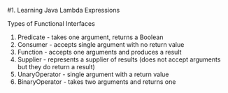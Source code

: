 #1. Learning Java Lambda Expressions

Types of Functional Interfaces
1. Predicate - takes one argument, returns a Boolean
1. Consumer - accepts single argument with no return value
1. Function - accepts one arguments and produces a result
1. Supplier - represents a supplier of results (does not accept arguments but they do return a result)
1. UnaryOperator - single argument with a return value
1. BinaryOperator - takes two arguments and returns one









































